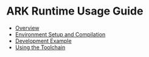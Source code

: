# ARK Runtime Usage Guide

-   [Overview](overview.md)
-   [Environment Setup and Compilation](environment-setup-and-compilation.md)
-   [Development Example](development-example.md)
-   [Using the Toolchain](using-the-toolchain.md)

